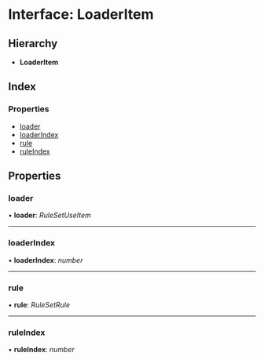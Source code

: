 
# Interface: LoaderItem

## Hierarchy

* **LoaderItem**

## Index

### Properties

* [loader](loaderitem.md#loader)
* [loaderIndex](loaderitem.md#loaderindex)
* [rule](loaderitem.md#rule)
* [ruleIndex](loaderitem.md#ruleindex)

## Properties

###  loader

• **loader**: *RuleSetUseItem*

___

###  loaderIndex

• **loaderIndex**: *number*

___

###  rule

• **rule**: *RuleSetRule*

___

###  ruleIndex

• **ruleIndex**: *number*
